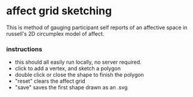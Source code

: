 # affect grid sketching
This is method of gauging participant self reports of an affective space in russell's 2D circumplex model of affect.

### instructions
- this should all easily run locally, no server required.
- click to add a vertex, and sketch a polygon
- double click or close the shape to finish the polygon
- "reset" clears the affect grid
- "save" saves the first shape drawn as an .svg

